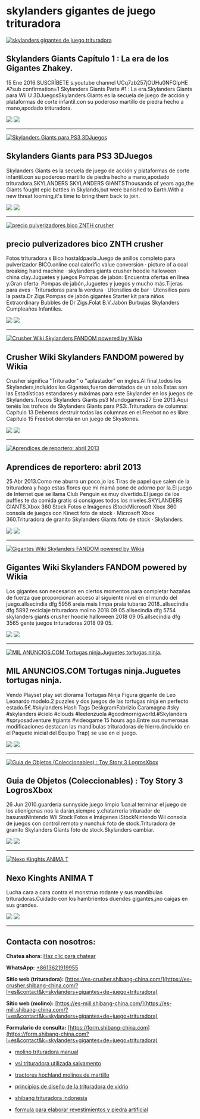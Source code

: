 # skylanders gigantes de juego trituradora

<a href="https://swt.shibang-china.com/?l=es&img&k=skylanders+gigantes+de+juego+trituradora" target="_blank">![skylanders gigantes de juego trituradora](http://static.shibang-china.com/all-800x300/435.jpg)</a>

## Skylanders Giants Capítulo 1 : La era de los Gigantes Zhakey.
15 Ene 2016.SUSCRÍBETE s.youtube channel UCq7zb257jOUHu0NFGIpHE A?sub confirmation=1 Skylanders Giants Parte #1 : La era.Skylanders Giants para Wii U 3DJuegosSkylanders Giants es la secuela de juego de acción y plataformas de corte infantil.con su poderoso martillo de piedra hecho a mano,apodado trituradora.


<a href="https://whatsapp.shibangsoft.com/WhatsApp.php" target="_blank" title="WhatsApp">![](http://static.shibang-china.com/icon/whatsapp.png)</a> <a href="https://swt.shibang-china.com/?l=es&icon&k=skylanders+gigantes+de+juego+trituradora" target="_blank">![](http://static.shibang-china.com/icon/chat-es.png)</a>

---

<a href="https://swt.shibang-china.com/?l=es&img&k=skylanders+gigantes+de+juego+trituradora" target="_blank">![Skylanders Giants para PS3 3DJuegos](http://static.shibang-china.com/all-800x300/1506.jpg)</a>

## Skylanders Giants para PS3 3DJuegos
Skylanders Giants es la secuela de juego de acción y plataformas de corte infantil.con su poderoso martillo de piedra hecho a mano,apodado trituradora.SKYLANDERS SKYLANDERS GIANTSThousands of years ago,the Giants fought epic battles in Skylands,but were banished to Earth.With a new threat looming,it&#39;s time to bring them back to join.


<a href="https://whatsapp.shibangsoft.com/WhatsApp.php" target="_blank" title="WhatsApp">![](http://static.shibang-china.com/icon/whatsapp.png)</a> <a href="https://swt.shibang-china.com/?l=es&icon&k=skylanders+gigantes+de+juego+trituradora" target="_blank">![](http://static.shibang-china.com/icon/chat-es.png)</a>

---

<a href="https://swt.shibang-china.com/?l=es&img&k=skylanders+gigantes+de+juego+trituradora" target="_blank">![precio pulverizadores bico ZNTH crusher](http://static.shibang-china.com/all-800x300/1222.jpg)</a>

## precio pulverizadores bico ZNTH crusher
Fotos trituradora s Bico hostaldpaola.Juego de anillos completo para pulverizador BICO.online coal calorific value conversion &middot; picture of a coal breaking hand machine &middot; skylanders giants crusher hoodie halloween &middot; china clay.Juguetes y juegos Pompas de jabón: Encuentra ofertas en línea y.Gran oferta: Pompas de jabón,Juguetes y juegos y mucho más.Tijeras para aves &middot; Trituradoras para la verdura &middot; Utensilios de bar &middot; Utensilios para la pasta.Dr Zigs Pompas de jabón gigantes Starter kit para niños Extraordinary Bubbles de Dr Zigs.Folat B.V.Jabón Burbujas Skylanders Cumpleaños Infantiles.


<a href="https://whatsapp.shibangsoft.com/WhatsApp.php" target="_blank" title="WhatsApp">![](http://static.shibang-china.com/icon/whatsapp.png)</a> <a href="https://swt.shibang-china.com/?l=es&icon&k=skylanders+gigantes+de+juego+trituradora" target="_blank">![](http://static.shibang-china.com/icon/chat-es.png)</a>

---

<a href="https://swt.shibang-china.com/?l=es&img&k=skylanders+gigantes+de+juego+trituradora" target="_blank">![Crusher Wiki Skylanders FANDOM powered by Wikia](http://static.shibang-china.com/all-800x300/1492.jpg)</a>

## Crusher Wiki Skylanders FANDOM powered by Wikia
Crusher significa &quot;Triturador&quot; o &quot;aplastador&quot; en ingles.Al final,todos los Skylanders,incluidos los Gigantes,fueron derrotados de un solo.Estas son las Estadísticas estandares y máximas para este Skylander en los juegos de Skylanders.Trucos Skylanders Giants ps3 Mundogamers27 Ene 2013.Aquí tenéis los trofeos de Skylanders Giants para PS3:.Trituradora de columna: Capítulo 13 Debemos destruir todas las columnas en el.Freebot no es libre: Capítulo 15 Freebot derrota en un juego de Skystones.


<a href="https://whatsapp.shibangsoft.com/WhatsApp.php" target="_blank" title="WhatsApp">![](http://static.shibang-china.com/icon/whatsapp.png)</a> <a href="https://swt.shibang-china.com/?l=es&icon&k=skylanders+gigantes+de+juego+trituradora" target="_blank">![](http://static.shibang-china.com/icon/chat-es.png)</a>

---

<a href="https://swt.shibang-china.com/?l=es&img&k=skylanders+gigantes+de+juego+trituradora" target="_blank">![Aprendices de reportero: abril 2013](http://static.shibang-china.com/all-800x300/1508.jpg)</a>

## Aprendices de reportero: abril 2013
25 Abr 2013.Como me aburro un poco.jo las Tiras de papel que salen de la trituradora y hago estas flores que mi mamá pone de adorno por la.El juego de Internet que se llama Club Penguin es muy divertido.El juego de los puffles te da comida gratis si consigues todos los niveles.SKYLANDERS GIANTS.Xbox 360 Stock Fotos e Imágenes iStockMicrosoft Xbox 360 consola de juegos con Kinect foto de stock &middot; Microsoft Xbox 360.Trituradora de granito Skylanders Giants foto de stock &middot; Skylanders.


<a href="https://whatsapp.shibangsoft.com/WhatsApp.php" target="_blank" title="WhatsApp">![](http://static.shibang-china.com/icon/whatsapp.png)</a> <a href="https://swt.shibang-china.com/?l=es&icon&k=skylanders+gigantes+de+juego+trituradora" target="_blank">![](http://static.shibang-china.com/icon/chat-es.png)</a>

---

<a href="https://swt.shibang-china.com/?l=es&img&k=skylanders+gigantes+de+juego+trituradora" target="_blank">![Gigantes Wiki Skylanders FANDOM powered by Wikia](http://static.shibang-china.com/all-800x300/836.jpg)</a>

## Gigantes Wiki Skylanders FANDOM powered by Wikia
Los gigantes son necesarios en ciertos momentos para completar hazañas de fuerza que proporcionan acceso al siguiente nivel en el mundo del juego.allsecindia dfg 5956 areia mais limpa praia tubarao 2018..allsecindia dfg 5892 reciclaje trituradora molino 2018 09 05.allsecindia dfg 5754 skylanders giants crusher hoodie halloween 2018 09 05.allsecindia dfg 3565 gente juegos trituradoras 2018 09 05.


<a href="https://whatsapp.shibangsoft.com/WhatsApp.php" target="_blank" title="WhatsApp">![](http://static.shibang-china.com/icon/whatsapp.png)</a> <a href="https://swt.shibang-china.com/?l=es&icon&k=skylanders+gigantes+de+juego+trituradora" target="_blank">![](http://static.shibang-china.com/icon/chat-es.png)</a>

---

<a href="https://swt.shibang-china.com/?l=es&img&k=skylanders+gigantes+de+juego+trituradora" target="_blank">![MIL ANUNCIOS.COM Tortugas ninja.Juguetes tortugas ninja.](http://static.shibang-china.com/all-800x300/849.jpg)</a>

## MIL ANUNCIOS.COM Tortugas ninja.Juguetes tortugas ninja.
Vendo Playset play set diorama Tortugas Ninja Figura gigante de Leo Leonardo modelo.2 puzzles y dos juegos de las tortugas ninja en perfecto estado.5€.#skylanders Hash Tags DeskgramFabrizio Caramagna #sky #skylanders #cielo #clouds #leelenzuola #goodmornigworld.#Skylanders #spryosadventure #giants #videogame 15 hours ago.Entre sus numerosas modificaciones destacan las mandíbulas trituradoras de hierro.(incluido en el Paquete inicial del Equipo Trap) se use en el juego.


<a href="https://whatsapp.shibangsoft.com/WhatsApp.php" target="_blank" title="WhatsApp">![](http://static.shibang-china.com/icon/whatsapp.png)</a> <a href="https://swt.shibang-china.com/?l=es&icon&k=skylanders+gigantes+de+juego+trituradora" target="_blank">![](http://static.shibang-china.com/icon/chat-es.png)</a>

---

<a href="https://swt.shibang-china.com/?l=es&img&k=skylanders+gigantes+de+juego+trituradora" target="_blank">![Guia de Objetos (Coleccionables) : Toy Story 3 LogrosXbox](http://static.shibang-china.com/all-800x300/1200.jpg)</a>

## Guia de Objetos (Coleccionables) : Toy Story 3 LogrosXbox
26 Jun 2010.guardería sunnyside juego limpio 1.cn:al terminar el juego de los alienígenas nos la darán,siempre y.chatarrería triturador de basurasNintendo Wii Stock Fotos e Imágenes iStockNintendo Wii consola de juegos con control remoto y nunchuk foto de stock.Trituradora de granito Skylanders Giants foto de stock.Skylanders cambiar.


<a href="https://whatsapp.shibangsoft.com/WhatsApp.php" target="_blank" title="WhatsApp">![](http://static.shibang-china.com/icon/whatsapp.png)</a> <a href="https://swt.shibang-china.com/?l=es&icon&k=skylanders+gigantes+de+juego+trituradora" target="_blank">![](http://static.shibang-china.com/icon/chat-es.png)</a>

---

<a href="https://swt.shibang-china.com/?l=es&img&k=skylanders+gigantes+de+juego+trituradora" target="_blank">![Nexo Kinghts ANIMA T](http://static.shibang-china.com/all-800x300/705.jpg)</a>

## Nexo Kinghts ANIMA T
Lucha cara a cara contra el monstruo rodante y sus mandíbulas trituradoras.Cuidado con los hambrientos duendes gigantes,¡no caigas en sus grandes.

<a href="https://whatsapp.shibangsoft.com/WhatsApp.php" target="_blank" title="WhatsApp">![](http://static.shibang-china.com/icon/whatsapp.png)</a> <a href="https://swt.shibang-china.com/?l=es&icon&k=skylanders+gigantes+de+juego+trituradora" target="_blank">![](http://static.shibang-china.com/icon/chat-es.png)</a>

---
## Contacta con nosotros:

**Chatea ahora:** [Haz clic para chatear](https://swt.shibang-china.com?l=es&contact&k=skylanders+gigantes+de+juego+trituradora)

**WhatsApp:**  [+8613621919955](https://whatsapp.shibangsoft.com/WhatsApp.php)

**Sitio web (trituradora):** [https://es-crusher.shibang-china.com/](https://es-crusher.shibang-china.com/?l=es&contact&k=skylanders+gigantes+de+juego+trituradora)

**Sitio web (molino):** [https://es-mill.shibang-china.com/](https://es-mill.shibang-china.com/?l=es&contact&k=skylanders+gigantes+de+juego+trituradora)

**Formulario de consulta:** [https://form.shibang-china.com](https://form.shibang-china.com?l=es&contact&k=skylanders+gigantes+de+juego+trituradora)

* [molino trituradora manual](../17/molino%20trituradora%20manual.md)

* [vsi trituradora utilizada salvamento](../16/vsi%20trituradora%20utilizada%20salvamento.md)

* [tractores hochland molinos de martillo](../19/tractores%20hochland%20molinos%20de%20martillo.md)

* [principios de diseño de la trituradora de vidrio](../19/principios%20de%20dise%C3%B1o%20de%20la%20trituradora%20de%20vidrio.md)

* [shibang trituradora indonesia](../18/shibang%20trituradora%20indonesia.md)

* [formula para elaborar revestimientos y piedra artificial](../17/formula%20para%20elaborar%20revestimientos%20y%20piedra%20artificial.md)